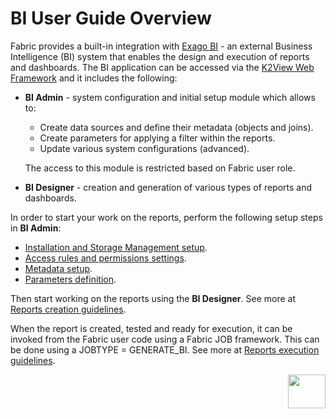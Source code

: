 # BI User Guide Overview

Fabric provides a built-in integration with [Exago BI](https://support.exagoinc.com/hc/en-us) - an external Business Intelligence (BI) system that enables the design and execution of reports and dashboards. The BI application can be accessed via the [K2View Web Framework](https://support.k2view.com/Academy_6.5/articles/30_web_framework/01_web_framework_overview.html) and it includes the following:

* **BI Admin** - system configuration and initial setup module which allows to: 

  - Create data sources and define their metadata (objects and joins).
  - Create parameters for applying a filter within the reports.
  - Update various system configurations (advanced).

  The access to this module is restricted based on Fabric user role.

* **BI Designer** - creation and generation of various types of reports and dashboards. 



In order to start your work on the reports, perform the following setup steps in **BI Admin**:

* [Installation and Storage Management setup](01_Installation.md).
* [Access rules and permissions settings](02_Permissions_Setup.md).
* [Metadata setup](03_Metadata_Setup).
* [Parameters definition](04_parameters.md).

Then start working on the reports using the **BI Designer**. See more at [Reports creation guidelines](05_report_creation_guidelines.md).

When the report is created, tested and ready for execution, it can be invoked from the Fabric user code using a Fabric JOB framework. This can be done using a JOBTYPE = GENERATE_BI. See more at [Reports execution guidelines](06_report_execution_guidelines.md). 



[<img align="right" width="60" height="54" src="/articles/images/Next.png">](01_Installation.md) 
